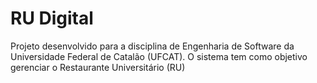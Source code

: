 # RU Digital
Projeto desenvolvido para a disciplina de Engenharia de Software da Universidade Federal de Catalão (UFCAT).  O sistema tem como objetivo gerenciar o Restaurante Universitário (RU)
